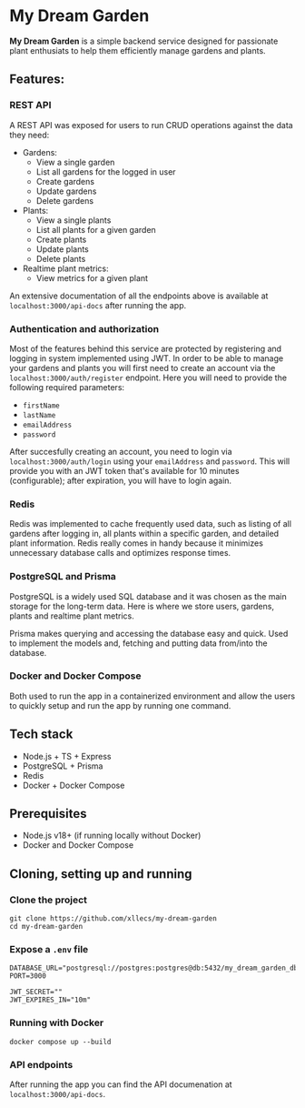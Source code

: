 # My Dream Garden
**My Dream Garden** is a simple backend service designed for passionate plant enthusiats to help them efficiently
manage gardens and plants.

## Features:
### REST API
A REST API was exposed for users to run CRUD operations against the data they need:
- Gardens:
  - View a single garden
  - List all gardens for the logged in user
  - Create gardens
  - Update gardens
  - Delete gardens
- Plants:
  - View a single plants
  - List all plants for a given garden
  - Create plants
  - Update plants
  - Delete plants
- Realtime plant metrics:
  - View metrics for a given plant

An extensive documentation of all the endpoints above is available at `localhost:3000/api-docs` after running the app.

### Authentication and authorization
Most of the features behind this service are protected by registering and logging in system implemented using JWT.
In order to be able to manage your gardens and plants you will first need to create an account via the `localhost:3000/auth/register`
endpoint. Here you will need to provide the following required parameters:

- `firstName`
- `lastName`
- `emailAddress`
- `password`

After succesfully creating an account, you need to login via `localhost:3000/auth/login` using your `emailAddress` and `password`.
This will provide you with an JWT token that's available for 10 minutes (configurable); after expiration, you will have to login again.

### Redis
Redis was implemented to cache frequently used data, such as listing of all gardens after logging in, all plants within a
specific garden, and detailed plant information. Redis really comes in handy because it minimizes unnecessary database
calls and optimizes response times.

### PostgreSQL and Prisma
PostgreSQL is a widely used SQL database and it was chosen as the main storage for the long-term data. Here is where we store users, gardens, plants and realtime plant metrics.

Prisma makes querying and accessing the database easy and quick. Used to implement the models and, fetching and putting data from/into
the database.

### Docker and Docker Compose
Both used to run the app in a containerized environment and allow the users to quickly setup and run the app by running one command.

## Tech stack
- Node.js + TS + Express
- PostgreSQL + Prisma
- Redis
- Docker + Docker Compose

## Prerequisites
- Node.js v18+ (if running locally without Docker)
- Docker and Docker Compose

## Cloning, setting up and running

### Clone the project
```
git clone https://github.com/xllecs/my-dream-garden
cd my-dream-garden
```

### Expose a `.env` file
```
DATABASE_URL="postgresql://postgres:postgres@db:5432/my_dream_garden_db"
PORT=3000

JWT_SECRET=""
JWT_EXPIRES_IN="10m"
```

### Running with Docker
```
docker compose up --build
```

### API endpoints
After running the app you can find the API documenation at `localhost:3000/api-docs`.
